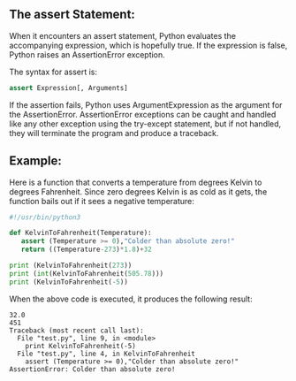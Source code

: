 ## The assert Statement:

When it encounters an assert statement, Python evaluates the accompanying expression, which is hopefully true. If the
expression is false, Python raises an AssertionError exception.

The syntax for assert is:

```python
assert Expression[, Arguments]
```

If the assertion fails, Python uses ArgumentExpression as the argument for the AssertionError. AssertionError exceptions
can be caught and handled like any other exception using the try-except statement, but if not handled, they will
terminate the program and produce a traceback.

## Example:

Here is a function that converts a temperature from degrees Kelvin to degrees Fahrenheit. Since zero degrees Kelvin is
as cold as it gets, the function bails out if it sees a negative temperature:

```python
#!/usr/bin/python3

def KelvinToFahrenheit(Temperature):
   assert (Temperature >= 0),"Colder than absolute zero!"
   return ((Temperature-273)*1.8)+32

print (KelvinToFahrenheit(273))
print (int(KelvinToFahrenheit(505.78)))
print (KelvinToFahrenheit(-5))
```

When the above code is executed, it produces the following result:

```
32.0
451
Traceback (most recent call last):
  File "test.py", line 9, in <module>
    print KelvinToFahrenheit(-5)
  File "test.py", line 4, in KelvinToFahrenheit
    assert (Temperature >= 0),"Colder than absolute zero!"
AssertionError: Colder than absolute zero!
```
